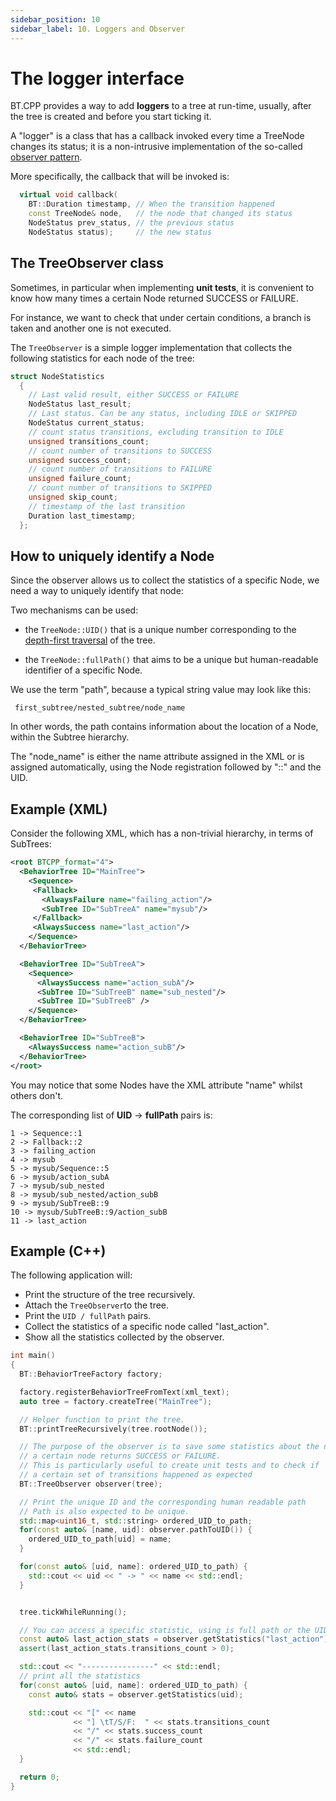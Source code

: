 ```yaml
---
sidebar_position: 10
sidebar_label: 10. Loggers and Observer
---
```


# The logger interface

BT.CPP provides a way to add **loggers** to a tree
at run-time, usually, after the tree is created and before
you start ticking it.

A "logger" is a class that has a callback invoked every time
a TreeNode changes its status; it is a non-intrusive implementation
of the so-called [observer pattern](https://en.wikipedia.org/wiki/Observer_pattern).

More specifically, the callback that will be invoked is:

```cpp
  virtual void callback(
    BT::Duration timestamp, // When the transition happened
    const TreeNode& node,   // the node that changed its status
    NodeStatus prev_status, // the previous status
    NodeStatus status);     // the new status
```

## The TreeObserver class

Sometimes, in particular when implementing **unit tests**,
it is convenient to know how many times a certain Node
returned SUCCESS or FAILURE.

For instance, we want to check that under certain conditions,
a branch is taken and another one is not executed.

The `TreeObserver` is a simple logger implementation that collects
the following statistics for each node of the tree:

```cpp
struct NodeStatistics
  {
    // Last valid result, either SUCCESS or FAILURE
    NodeStatus last_result;
    // Last status. Can be any status, including IDLE or SKIPPED
    NodeStatus current_status;
    // count status transitions, excluding transition to IDLE
    unsigned transitions_count;
    // count number of transitions to SUCCESS
    unsigned success_count;
    // count number of transitions to FAILURE
    unsigned failure_count;
    // count number of transitions to SKIPPED
    unsigned skip_count;
    // timestamp of the last transition
    Duration last_timestamp;
  };
```

## How to uniquely identify a Node

Since the observer allows us to collect the statistics of a
specific Node, we need a way to uniquely identify that node:

Two mechanisms can be used:

- the `TreeNode::UID()` that is a unique number corresponding
to the [depth-first traversal](https://en.wikipedia.org/wiki/Depth-first_search) of the tree.

- the `TreeNode::fullPath()` that aims to be a unique but 
human-readable identifier of a specific Node.

We use the term "path", because a typical string value may look like this:

     first_subtree/nested_subtree/node_name

In other words, the path contains information about the location of
a Node, within the Subtree hierarchy.

The "node_name" is either the name attribute assigned in the XML
or is assigned automatically, using the Node registration 
followed by "::" and the UID.

## Example (XML)

Consider the following XML, which has a non-trivial hierarchy, in 
terms of SubTrees:

```xml
<root BTCPP_format="4">
  <BehaviorTree ID="MainTree">
    <Sequence>
     <Fallback>
       <AlwaysFailure name="failing_action"/>
       <SubTree ID="SubTreeA" name="mysub"/>
     </Fallback>
     <AlwaysSuccess name="last_action"/>
    </Sequence>
  </BehaviorTree>

  <BehaviorTree ID="SubTreeA">
    <Sequence>
      <AlwaysSuccess name="action_subA"/>
      <SubTree ID="SubTreeB" name="sub_nested"/>
      <SubTree ID="SubTreeB" />
    </Sequence>
  </BehaviorTree>

  <BehaviorTree ID="SubTreeB">
    <AlwaysSuccess name="action_subB"/>
  </BehaviorTree>
</root>
```

You may notice that some Nodes have the XML attribute "name"
whilst others don't.

The corresponding list of **UID** -> **fullPath** pairs is:

```
1 -> Sequence::1
2 -> Fallback::2
3 -> failing_action
4 -> mysub
5 -> mysub/Sequence::5
6 -> mysub/action_subA
7 -> mysub/sub_nested
8 -> mysub/sub_nested/action_subB
9 -> mysub/SubTreeB::9
10 -> mysub/SubTreeB::9/action_subB
11 -> last_action
```

## Example (C++)

The following application will:

- Print the structure of the tree recursively.
- Attach the `TreeObserver`to the tree.
- Print the `UID / fullPath` pairs.
- Collect the statistics of a specific node called "last_action".
- Show all the statistics collected by the observer.


```cpp
int main()
{
  BT::BehaviorTreeFactory factory;

  factory.registerBehaviorTreeFromText(xml_text);
  auto tree = factory.createTree("MainTree");

  // Helper function to print the tree.
  BT::printTreeRecursively(tree.rootNode());

  // The purpose of the observer is to save some statistics about the number of times
  // a certain node returns SUCCESS or FAILURE.
  // This is particularly useful to create unit tests and to check if
  // a certain set of transitions happened as expected
  BT::TreeObserver observer(tree);

  // Print the unique ID and the corresponding human readable path
  // Path is also expected to be unique.
  std::map<uint16_t, std::string> ordered_UID_to_path;
  for(const auto& [name, uid]: observer.pathToUID()) {
    ordered_UID_to_path[uid] = name;
  }

  for(const auto& [uid, name]: ordered_UID_to_path) {
    std::cout << uid << " -> " << name << std::endl;
  }


  tree.tickWhileRunning();

  // You can access a specific statistic, using is full path or the UID
  const auto& last_action_stats = observer.getStatistics("last_action");
  assert(last_action_stats.transitions_count > 0);

  std::cout << "----------------" << std::endl;
  // print all the statistics
  for(const auto& [uid, name]: ordered_UID_to_path) {
    const auto& stats = observer.getStatistics(uid);

    std::cout << "[" << name
              << "] \tT/S/F:  " << stats.transitions_count
              << "/" << stats.success_count
              << "/" << stats.failure_count
              << std::endl;
  }

  return 0;
}
```